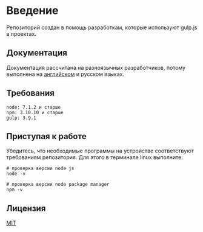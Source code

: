 # Введение

Репозиторий создан в помощь разработкам, которые используют gulp.js в проектах.

## Документация

Документация рассчитана на разноязычных разработчиков, потому выполнена на [английском](./readme.md) и русском языках.

## Требования

```text
node: 7.1.2 и старше
npm: 3.10.10 и старше
gulp: 3.9.1
```

## Приступая к работе

Убедитесь, что необходимые программы на устройстве соответствуют требованиям репозитория. Для этого в терминале linux выполните:

```console
# проверка версии node js
node -v

# проверка версии node package manager
npm -v
```

<!--

## Инструкции

Рассмотрены причинные места:

* **HTML-шаблонизатор PUG (JADE)**
  * *[Редактирование переменных](./docs/ru/html/variables/readme.md)*
    * ...[глобальные](./docs/ru/html/variables/globals.md)
    * ...[локальные](./docs/ru/html/variables/locals.md)
  * *[Редактирование страниц](./docs/ru/html/pages/readme.md)*
    * ...[главная](./docs/ru/html/pages/home.md)
    * ...[внутренние](./docs/ru/html/pages/inners.md)
  * *[Редактирование компонентов](./docs/ru/html/components/readme.md)*
  * *[Редактирование шаблонов](./docs/ru/html/templates/readme.md)*
* **CSS-препроцессор SCSS (SASS)**
  * *[Редактирование переменных](./docs/ru/css/variables/readme.md)*
    * ...[глобальные](./docs/ru/css/variables/globals.md)
    * ...[локальные](./docs/ru/css/variables/locals.md)
  * *[Редактирование компонентов](./docs/ru/css/components/readme.md)*

-->

## Лицензия

[MIT](./LICENSE)
